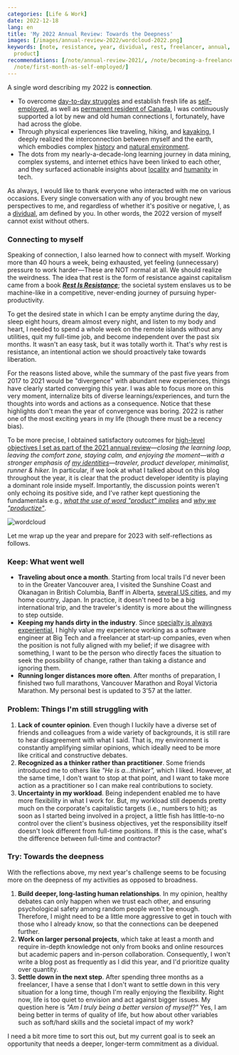 ```yaml
---
categories: [Life & Work]
date: 2022-12-18
lang: en
title: 'My 2022 Annual Review: Towards the Deepness'
images: [/images/annual-review-2022/wordcloud-2022.png]
keywords: [note, resistance, year, dividual, rest, freelancer, annual, settle, canada,
  product]
recommendations: [/note/annual-review-2021/, /note/becoming-a-freelancer-in-canada/,
  /note/first-month-as-self-employed/]
---
```


A single word describing my 2022 is **connection**.

- To overcome [day-to-day struggles](/note/canadian-mental-health-week-2022/) and establish fresh life as [self-employed](/note/first-month-as-self-employed/), as well as [permanent resident of Canada](/note/canada-permanent-residency/), I was continuously supported a lot by new and old human connections I, fortunately, have had across the globe.
- Through physical experiences like traveling, hiking, and [kayaking](/note/becoming-a-freelancer-in-canada/), I deeply realized the interconnection between myself and the earth, which embodies complex [history](/note/indigenous-canada-final/) and [natural environment](/note/finding-the-mother-tree/).
- The dots from my nearly-a-decade-long learning journey in data mining, complex systems, and internet ethics have been linked to each other, and they surfaced actionable insights about [locality](/note/why-information-grows/) and [humanity](/note/data-feminism/) in tech.

As always, I would like to thank everyone who interacted with me on various occasions. Every single conversation with any of you brought new perspectives to me, and regardless of whether it's positive or negative, I, as a [dividual](/note/dividual-in-recsys/), am defined by you. In other words, the 2022 version of myself cannot exist without others.

### Connecting to myself

Speaking of connection, I also learned how to connect with myself. Working more than 40 hours a week, being exhausted, yet feeling (unnecessary) pressure to work harder—These are NOT normal at all. We should realize the weirdness. The idea that rest is the form of resistance against capitalism came from a book ***[Rest Is Resistance](https://amzn.to/3VeXGVG)***; the societal system enslaves us to be machine-like in a competitive, never-ending journey of pursuing hyper-productivity.

To get the desired state in which I can be empty anytime during the day, sleep eight hours, dream almost every night, and listen to my body and heart, I needed to spend a whole week on the remote islands without any utilities, quit my full-time job, and become independent over the past six months. It wasn't an easy task, but it was totally worth it. That's why rest is resistance, an intentional action we should proactively take towards liberation.

For the reasons listed above, while the summary of the past five years from 2017 to 2021 would be "divergence" with abundant new experiences, things have clearly started converging this year. I was able to focus more on this very moment, internalize bits of diverse learnings/experiences, and turn the thoughts into words and actions as a consequence. Notice that these highlights don't mean the year of convergence was boring. 2022 is rather one of the most exciting years in my life (though there must be a recency bias).

To be more precise, I obtained satisfactory outcomes for [high-level objectives I set as part of the 2021 annual review](/note/annual-review-2021/)*—closing the learning loop, leaving the comfort zone, staying calm, and enjoying the moment—*with a stronger emphasis of [my identities](/note/atomic-habits/)*—traveler, product developer, minimalist, runner & hiker.* In particular, if we look at what I talked about on this blog throughout the year, it is clear that the product developer identity is playing a dominant role inside myself. Importantly, the discussion points weren't only echoing its positive side, and I've rather kept questioning the fundamentals e.g., [*what the use of word "product" implies*](/note/internet-for-the-people/) and [*why we "productize"*](/note/the-productize-book/).

![wordcloud](/images/annual-review-2022/wordcloud-2022.png)

Let me wrap up the year and prepare for 2023 with self-reflections as follows.

### Keep: What went well

- **Traveling about once a month**. Starting from local trails I'd never been to in the Greater Vancouver area, I visited the Sunshine Coast and Okanagan in British Columbia, Banff in Alberta, [several US cities](/note/post-pandemic-first-international-trip/), and my home country, Japan. In practice, it doesn't need to be a big international trip, and the traveler's identity is more about the willingness to step outside.
- **Keeping my hands dirty in the industry**. Since [specialty is always experiential](/note/mentoring/), I highly value my experience working as a software engineer at Big Tech and a freelancer at start-up companies, even when the position is not fully aligned with my belief; if we disagree with something, I want to be the person who directly faces the situation to seek the possibility of change, rather than taking a distance and ignoring them.
- **Running longer distances more often**. After months of preparation, I finished two full marathons, Vancouver Marathon and Royal Victoria Marathon. My personal best is updated to 3'57 at the latter.

### Problem: Things I'm still struggling with

1. **Lack of counter opinion**. Even though I luckily have a diverse set of friends and colleagues from a wide variety of backgrounds, it is still rare to hear disagreement with what I said. That is, my environment is constantly amplifying similar opinions, which ideally need to be more like critical and constructive debates.
2. **Recognized as a thinker rather than practitioner**. Some friends introduced me to others like *"He is a...thinker",* which I liked. However, at the same time, I don't want to stop at that point, and I want to take more action as a practitioner so I can make real contributions to society.
3. **Uncertainty in my workload**. Being independent enabled me to have more flexibility in what I work for. But, my workload still depends pretty much on the corporate's capitalistic targets (i.e., numbers to hit); as soon as I started being involved in a project, a little fish has little-to-no control over the client's business objectives, yet the responsibility itself doesn't look different from full-time positions. If this is the case, what's the difference between full-time and contractor?

### Try: Towards the deepness

With the reflections above, my next year's challenge seems to be focusing more on the deepness of my activities as opposed to broadness.

1. **Build deeper, long-lasting human relationships**. In my opinion, healthy debates can only happen when we trust each other, and ensuring psychological safety among random people won't be enough. Therefore, I might need to be a little more aggressive to get in touch with those who I already know, so that the connections can be deepened further.
2. **Work on larger personal projects**, which take at least a month and require in-depth knowledge not only from books and online resources but academic papers and in-person collaboration. Consequently, I won't write a blog post as frequently as I did this year, and I'd prioritize quality over quantity.
3. **Settle down in the next step**. After spending three months as a freelancer, I have a sense that I don't want to settle down in this very situation for a long time, though I'm really enjoying the flexibility. Right now, life is too quiet to envision and act against bigger issues. My question here is *"Am I truly being a better version of myself?"* Yes, I am being better in terms of quality of life, but how about other variables such as soft/hard skills and the societal impact of my work?

I need a bit more time to sort this out, but my current goal is to seek an opportunity that needs a deeper, longer-term commitment as a dividual.
